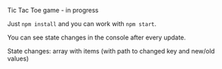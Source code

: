 Tic Tac Toe game - in progress

Just `npm install` and you can work with `npm start`.

You can see state changes in the console after every update.

State changes: array with items (with path to changed key and new/old values)

